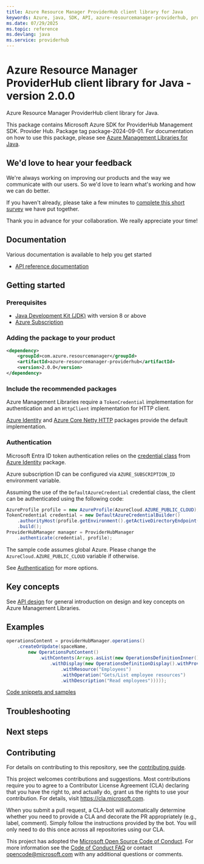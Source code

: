 ```yaml
---
title: Azure Resource Manager ProviderHub client library for Java
keywords: Azure, java, SDK, API, azure-resourcemanager-providerhub, providerhub
ms.date: 07/29/2025
ms.topic: reference
ms.devlang: java
ms.service: providerhub
---
```

# Azure Resource Manager ProviderHub client library for Java - version 2.0.0 


Azure Resource Manager ProviderHub client library for Java.

This package contains Microsoft Azure SDK for ProviderHub Management SDK. Provider Hub. Package tag package-2024-09-01. For documentation on how to use this package, please see [Azure Management Libraries for Java](https://aka.ms/azsdk/java/mgmt).

## We'd love to hear your feedback

We're always working on improving our products and the way we communicate with our users. So we'd love to learn what's working and how we can do better.

If you haven't already, please take a few minutes to [complete this short survey][survey] we have put together.

Thank you in advance for your collaboration. We really appreciate your time!

## Documentation

Various documentation is available to help you get started

- [API reference documentation][docs]

## Getting started

### Prerequisites

- [Java Development Kit (JDK)][jdk] with version 8 or above
- [Azure Subscription][azure_subscription]

### Adding the package to your product

[//]: # ({x-version-update-start;com.azure.resourcemanager:azure-resourcemanager-providerhub;current})
```xml
<dependency>
    <groupId>com.azure.resourcemanager</groupId>
    <artifactId>azure-resourcemanager-providerhub</artifactId>
    <version>2.0.0</version>
</dependency>
```
[//]: # ({x-version-update-end})

### Include the recommended packages

Azure Management Libraries require a `TokenCredential` implementation for authentication and an `HttpClient` implementation for HTTP client.

[Azure Identity][azure_identity] and [Azure Core Netty HTTP][azure_core_http_netty] packages provide the default implementation.

### Authentication

Microsoft Entra ID token authentication relies on the [credential class][azure_identity_credentials] from [Azure Identity][azure_identity] package.

Azure subscription ID can be configured via `AZURE_SUBSCRIPTION_ID` environment variable.

Assuming the use of the `DefaultAzureCredential` credential class, the client can be authenticated using the following code:

```java
AzureProfile profile = new AzureProfile(AzureCloud.AZURE_PUBLIC_CLOUD);
TokenCredential credential = new DefaultAzureCredentialBuilder()
    .authorityHost(profile.getEnvironment().getActiveDirectoryEndpoint())
    .build();
ProviderHubManager manager = ProviderHubManager
    .authenticate(credential, profile);
```

The sample code assumes global Azure. Please change the `AzureCloud.AZURE_PUBLIC_CLOUD` variable if otherwise.

See [Authentication][authenticate] for more options.

## Key concepts

See [API design][design] for general introduction on design and key concepts on Azure Management Libraries.

## Examples

```java
operationsContent = providerHubManager.operations()
    .createOrUpdate(spaceName,
        new OperationsPutContent()
            .withContents(Arrays.asList(new OperationsDefinitionInner().withName(opeartionName)
                .withDisplay(new OperationsDefinitionDisplay().withProvider(spaceName)
                    .withResource("Employees")
                    .withOperation("Gets/List employee resources")
                    .withDescription("Read employees")))));
```
[Code snippets and samples](https://github.com/Azure/azure-sdk-for-java/blob/azure-resourcemanager-providerhub_2.0.0/sdk/providerhub/azure-resourcemanager-providerhub/SAMPLE.md)


## Troubleshooting

## Next steps

## Contributing

For details on contributing to this repository, see the [contributing guide][cg].

This project welcomes contributions and suggestions. Most contributions require you to agree to a Contributor License Agreement (CLA) declaring that you have the right to, and actually do, grant us the rights to use your contribution. For details, visit <https://cla.microsoft.com>.

When you submit a pull request, a CLA-bot will automatically determine whether you need to provide a CLA and decorate the PR appropriately (e.g., label, comment). Simply follow the instructions provided by the bot. You will only need to do this once across all repositories using our CLA.

This project has adopted the [Microsoft Open Source Code of Conduct][coc]. For more information see the [Code of Conduct FAQ][coc_faq] or contact <opencode@microsoft.com> with any additional questions or comments.

<!-- LINKS -->
[survey]: https://microsoft.qualtrics.com/jfe/form/SV_ehN0lIk2FKEBkwd?Q_CHL=DOCS
[docs]: https://azure.github.io/azure-sdk-for-java/
[jdk]: https://learn.microsoft.com/azure/developer/java/fundamentals/
[azure_subscription]: https://azure.microsoft.com/free/
[azure_identity]: https://github.com/Azure/azure-sdk-for-java/blob/azure-resourcemanager-providerhub_2.0.0/sdk/identity/azure-identity
[azure_identity_credentials]: https://github.com/Azure/azure-sdk-for-java/tree/azure-resourcemanager-providerhub_2.0.0/sdk/identity/azure-identity#credentials
[azure_core_http_netty]: https://github.com/Azure/azure-sdk-for-java/blob/azure-resourcemanager-providerhub_2.0.0/sdk/core/azure-core-http-netty
[authenticate]: https://github.com/Azure/azure-sdk-for-java/blob/azure-resourcemanager-providerhub_2.0.0/sdk/resourcemanager/docs/AUTH.md
[design]: https://github.com/Azure/azure-sdk-for-java/blob/azure-resourcemanager-providerhub_2.0.0/sdk/resourcemanager/docs/DESIGN.md
[cg]: https://github.com/Azure/azure-sdk-for-java/blob/azure-resourcemanager-providerhub_2.0.0/CONTRIBUTING.md
[coc]: https://opensource.microsoft.com/codeofconduct/
[coc_faq]: https://opensource.microsoft.com/codeofconduct/faq/


